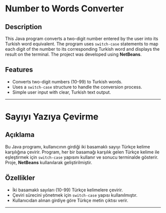 # Number to Words Converter

## Description
This Java program converts a two-digit number entered by the user into its Turkish word equivalent. The program uses `switch-case` statements to map each digit of the number to its corresponding Turkish word and displays the result on the terminal. The project was developed using **NetBeans**.

## Features
- Converts two-digit numbers (10-99) to Turkish words.
- Uses a `switch-case` structure to handle the conversion process.
- Simple user input with clear, Turkish text output.

---

# Sayıyı Yazıya Çevirme

## Açıklama
Bu Java programı, kullanıcının girdiği iki basamaklı sayıyı Türkçe kelime karşılığına çevirir. Program, her bir basamağı karşılık gelen Türkçe kelime ile eşleştirmek için `switch-case` yapısını kullanır ve sonucu terminalde gösterir. Proje, **NetBeans** kullanılarak geliştirilmiştir.

## Özellikler
- İki basamaklı sayıları (10-99) Türkçe kelimelere çevirir.
- Çeviri sürecini yönetmek için `switch-case` yapısı kullanılmıştır.
- Kullanıcıdan alınan girdiye göre Türkçe metin çıktısı verir.

---


